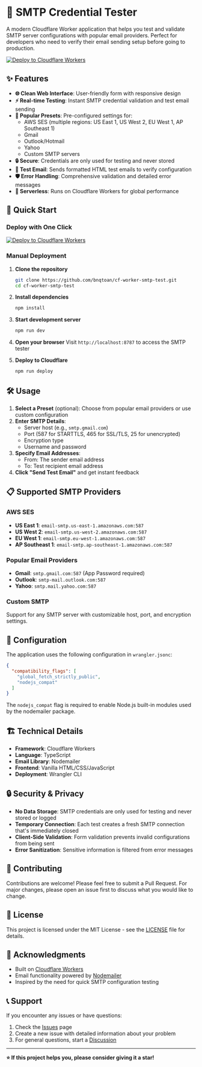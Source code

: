 # 🔧 SMTP Credential Tester

A modern Cloudflare Worker application that helps you test and validate SMTP server configurations with popular email providers. Perfect for developers who need to verify their email sending setup before going to production.

[![Deploy to Cloudflare Workers](https://deploy.workers.cloudflare.com/button)](https://deploy.workers.cloudflare.com/?url=https://github.com/bnqtoan/cf-worker-smtp-test)

## ✨ Features

- **🌐 Clean Web Interface**: User-friendly form with responsive design
- **⚡ Real-time Testing**: Instant SMTP credential validation and test email sending
- **🔧 Popular Presets**: Pre-configured settings for:
  - AWS SES (multiple regions: US East 1, US West 2, EU West 1, AP Southeast 1)
  - Gmail
  - Outlook/Hotmail
  - Yahoo
  - Custom SMTP servers
- **🔒 Secure**: Credentials are only used for testing and never stored
- **📧 Test Email**: Sends formatted HTML test emails to verify configuration
- **🛡️ Error Handling**: Comprehensive validation and detailed error messages
- **🚀 Serverless**: Runs on Cloudflare Workers for global performance

## 🚀 Quick Start

### Deploy with One Click

[![Deploy to Cloudflare Workers](https://deploy.workers.cloudflare.com/button)](https://deploy.workers.cloudflare.com/?url=https://github.com/bnqtoan/cf-worker-smtp-test)

### Manual Deployment

1. **Clone the repository**
   ```bash
   git clone https://github.com/bnqtoan/cf-worker-smtp-test.git
   cd cf-worker-smtp-test
   ```

2. **Install dependencies**
   ```bash
   npm install
   ```

3. **Start development server**
   ```bash
   npm run dev
   ```
   
4. **Open your browser**
   Visit `http://localhost:8787` to access the SMTP tester

5. **Deploy to Cloudflare**
   ```bash
   npm run deploy
   ```

## 🛠️ Usage

1. **Select a Preset** (optional): Choose from popular email providers or use custom configuration
2. **Enter SMTP Details**:
   - Server host (e.g., `smtp.gmail.com`)
   - Port (587 for STARTTLS, 465 for SSL/TLS, 25 for unencrypted)
   - Encryption type
   - Username and password
3. **Specify Email Addresses**:
   - From: The sender email address
   - To: Test recipient email address
4. **Click "Send Test Email"** and get instant feedback

## 📋 Supported SMTP Providers

### AWS SES
- **US East 1**: `email-smtp.us-east-1.amazonaws.com:587`
- **US West 2**: `email-smtp.us-west-2.amazonaws.com:587`
- **EU West 1**: `email-smtp.eu-west-1.amazonaws.com:587`
- **AP Southeast 1**: `email-smtp.ap-southeast-1.amazonaws.com:587`

### Popular Email Providers
- **Gmail**: `smtp.gmail.com:587` (App Password required)
- **Outlook**: `smtp-mail.outlook.com:587`
- **Yahoo**: `smtp.mail.yahoo.com:587`

### Custom SMTP
Support for any SMTP server with customizable host, port, and encryption settings.

## 🔧 Configuration

The application uses the following configuration in `wrangler.jsonc`:

```json
{
  "compatibility_flags": [
    "global_fetch_strictly_public",
    "nodejs_compat"
  ]
}
```

The `nodejs_compat` flag is required to enable Node.js built-in modules used by the nodemailer package.

## 🏗️ Technical Details

- **Framework**: Cloudflare Workers
- **Language**: TypeScript
- **Email Library**: Nodemailer
- **Frontend**: Vanilla HTML/CSS/JavaScript
- **Deployment**: Wrangler CLI

## 🔒 Security & Privacy

- **No Data Storage**: SMTP credentials are only used for testing and never stored or logged
- **Temporary Connection**: Each test creates a fresh SMTP connection that's immediately closed
- **Client-Side Validation**: Form validation prevents invalid configurations from being sent
- **Error Sanitization**: Sensitive information is filtered from error messages

## 🤝 Contributing

Contributions are welcome! Please feel free to submit a Pull Request. For major changes, please open an issue first to discuss what you would like to change.

## 📄 License

This project is licensed under the MIT License - see the [LICENSE](LICENSE) file for details.

## 🙏 Acknowledgments

- Built on [Cloudflare Workers](https://workers.cloudflare.com/)
- Email functionality powered by [Nodemailer](https://nodemailer.com/)
- Inspired by the need for quick SMTP configuration testing

## 📞 Support

If you encounter any issues or have questions:

1. Check the [Issues](https://github.com/bnqtoan/cf-worker-smtp-test/issues) page
2. Create a new issue with detailed information about your problem
3. For general questions, start a [Discussion](https://github.com/bnqtoan/cf-worker-smtp-test/discussions)

---

**⭐ If this project helps you, please consider giving it a star!**
